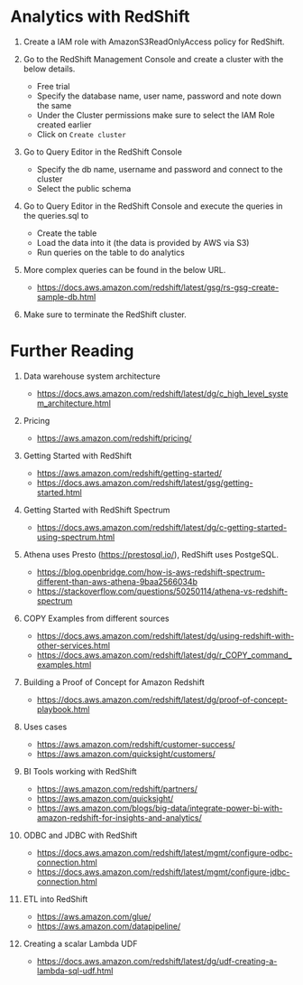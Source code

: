 # Analytics with RedShift

1. Create a IAM role with AmazonS3ReadOnlyAccess policy for RedShift.

1. Go to the RedShift Management Console and create a cluster with the below details.
    - Free trial
    - Specify the database name, user name, password and note down the same
    - Under the Cluster permissions make sure to select the IAM Role created earlier
    - Click on `Create cluster`

1. Go to Query Editor in the RedShift Console
    - Specify the db name, username and password and connect to the cluster
    - Select the public schema

1. Go to Query Editor in the RedShift Console and execute the queries in the queries.sql to
    - Create the table
    - Load the data into it (the data is provided by AWS via S3)
    - Run queries on the table to do analytics

1. More complex queries can be found in the below URL.
    - https://docs.aws.amazon.com/redshift/latest/gsg/rs-gsg-create-sample-db.html

1. Make sure to terminate the RedShift cluster.

# Further Reading

1. Data warehouse system architecture
    - https://docs.aws.amazon.com/redshift/latest/dg/c_high_level_system_architecture.html

1. Pricing
    - https://aws.amazon.com/redshift/pricing/

1. Getting Started with RedShift
    - https://aws.amazon.com/redshift/getting-started/
    - https://docs.aws.amazon.com/redshift/latest/gsg/getting-started.html

1. Getting Started with RedShift Spectrum
    - https://docs.aws.amazon.com/redshift/latest/dg/c-getting-started-using-spectrum.html

1. Athena uses Presto (https://prestosql.io/), RedShift uses PostgeSQL.
    - https://blog.openbridge.com/how-is-aws-redshift-spectrum-different-than-aws-athena-9baa2566034b
    - https://stackoverflow.com/questions/50250114/athena-vs-redshift-spectrum

1. COPY Examples from different sources
    - https://docs.aws.amazon.com/redshift/latest/dg/using-redshift-with-other-services.html
    - https://docs.aws.amazon.com/redshift/latest/dg/r_COPY_command_examples.html

1. Building a Proof of Concept for Amazon Redshift
    - https://docs.aws.amazon.com/redshift/latest/dg/proof-of-concept-playbook.html

1. Uses cases
    - https://aws.amazon.com/redshift/customer-success/
    - https://aws.amazon.com/quicksight/customers/

1. BI Tools working with RedShift
    - https://aws.amazon.com/redshift/partners/
    - https://aws.amazon.com/quicksight/
    - https://aws.amazon.com/blogs/big-data/integrate-power-bi-with-amazon-redshift-for-insights-and-analytics/

1. ODBC and JDBC with RedShift
    - https://docs.aws.amazon.com/redshift/latest/mgmt/configure-odbc-connection.html
    - https://docs.aws.amazon.com/redshift/latest/mgmt/configure-jdbc-connection.html

1. ETL into RedShift
    - https://aws.amazon.com/glue/
    - https://aws.amazon.com/datapipeline/

1. Creating a scalar Lambda UDF
    - https://docs.aws.amazon.com/redshift/latest/dg/udf-creating-a-lambda-sql-udf.html
